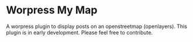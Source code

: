 # Worpress My Map

A worpress plugin to display posts on an openstreetmap (openlayers). This plugin is in early development. Please feel free to contribute.
